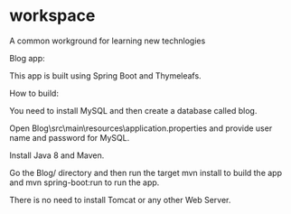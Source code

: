 # workspace
A common workground for learning new technlogies

Blog app:

This app is built using Spring Boot and Thymeleafs.

How to build:

You need to install MySQL and then create a database called blog.

Open Blog\src\main\resources\application.properties and provide user name and password for MySQL.

Install Java 8 and Maven.

Go the Blog/ directory and then run the target mvn install to build the app and mvn spring-boot:run to run the app.

There is no need to install Tomcat or any other Web Server.

